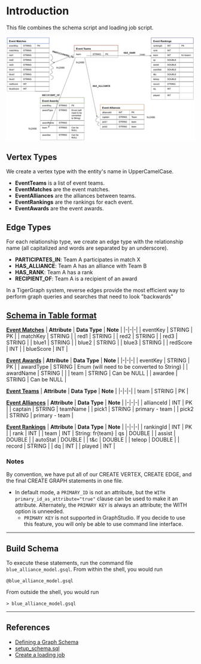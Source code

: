 # Introduction
This file combines the schema script and loading job script.

<p align="center">
    <img src="images/blue-alliance-model.jpg">
</p>

## Vertex Types
We create a vertex type with the entity's name in UpperCamelCase.

- **EventTeams** is a list of event teams.
- **EventMatches** are the event matches.
- **EventAlliances** are the alliances between teams.
- **EventRankings** are the rankings for each event.
- **EventAwards** are the event awards.

## Edge Types
For each relationship type,  we create an edge type with the relationship name (all capitalized and words are separated by an underscore).

- **PARTICIPATES_IN**: Team A participates in match X
- **HAS_ALLIANCE**: Team A has an alliance with Team B
- **HAS_RANK**: Team A has a rank
- **RECIPIENT_OF**: Team A is a recipient of an award

In a TigerGraph system, reverse edges provide the most efficient way to perform graph queries and searches that need to look "backwards"

## <ins> Schema in Table format </ins>

**<ins>Event Matches</ins>**
| **Attribute** | **Data Type** | **Note** |
|-|-|-|
| eventKey | STRING | PK |
| matchKey | STRING |
| red1 | STRING |
| red2 | STRING |
| red3 | STRING |
| blue1 | STRING |
| blue2 | STRING |
| blue3 | STRING |
| redScore | INT |
| blueScore | INT |

**<ins>Event Awards</ins>**
| **Attribute** | **Data Type** | **Note** |
|-|-|-|
| eventKey | STRING | PK |
| awardType | STRING | Enum (will need to be converted to String) |
| awardName | STRING |  |
| team | STRING | Can be NULL |
| awardee | STRING | Can be NULL |

**<ins>Event Teams</ins>**
| **Attribute** | **Data Type** | **Note** |
|-|-|-|
| team | STRING | PK |

**<ins>Event Alliances</ins>**
| **Attribute** | **Data Type** | **Note** |
|-|-|-|
| allianceId | INT | PK |
| captain | STRING | teamName |
| pick1 | STRING | primary - team |
| pick2 | STRING | primary - team |

**<ins>Event Rankings</ins>**
| **Attribute** | **Data Type** | **Note** |
|-|-|-|
| rankingId | INT | PK |
| rank | INT |
| team | INT | String: fr{team}
| qs | DOUBLE |
| assist | DOUBLE |
| autoStat | DOUBLE |
| t&c | DOUBLE |
| teleop | DOUBLE |
| record | STRING |
| dq | INT |
| played | INT |

### Notes
By convention, we have put all of our CREATE VERTEX, CREATE EDGE, and the final CREATE GRAPH statements in one file.
- In default mode, a `PRIMARY_ID` is not an attribute, but the `WITH primary_id_as_attribute="true"` clause can be used to make it an attribute.  Alternately, the `PRIMARY KEY` is always an attribute; the WITH option is unneeded.
    - `PRIMARY KEY` is not supported in GraphStudio. If you decide to use this feature, you will only be able to use command line interface.

---
## Build Schema
To execute these statements, run the command file `blue_alliance_model.gsql`.  From within the shell, you would run
```
@blue_alliance_model.gsql 
```
From outside the shell, you would run 
```
> blue_alliance_model.gsql
```
---
## References
- [Defining a Graph Schema](https://docs.tigergraph.com/dev/gsql-ref/ddl-and-loading/defining-a-graph-schema)
- [setup_schema.sql](https://raw.githubusercontent.com/tigergraph/ecosys/ldbc/ldbc_benchmark/tigergraph/gsql102/3.0/setup_schema.gsql)
- [Create a loading job](https://docs.tigergraph.com/dev/gsql-ref/ddl-and-loading/creating-a-loading-job)
